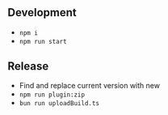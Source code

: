 #

## Development

- `npm i`
- `npm run start`

## Release

- Find and replace current version with new
- `npm run plugin:zip`
- `bun run uploadBuild.ts`
